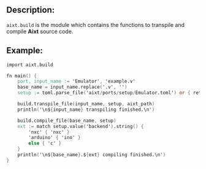 ## Description:

`aixt.build` is the module which contains the functions to transpile and compile **Aixt** source code.

## Example:

```v cgen
import aixt.build

fn main() {
    port, input_name := 'Emulator', 'example.v'
    base_name = input_name.replace('.v', '')
    setup := toml.parse_file('aixt/ports/setup/Emulator.toml') or { return }

    build.transpile_file(input_name, setup, aixt_path)
    println('\n${input_name} transpiling finished.\n')

    build.compile_file(base_name, setup)
    ext := match setup.value('backend').string() {
    	'nxc' { 'nxc' }
    	'arduino' { 'ino' }
    	else { 'c' }
    }
    println('\n${base_name}.${ext} compiling finished.\n')
}
```